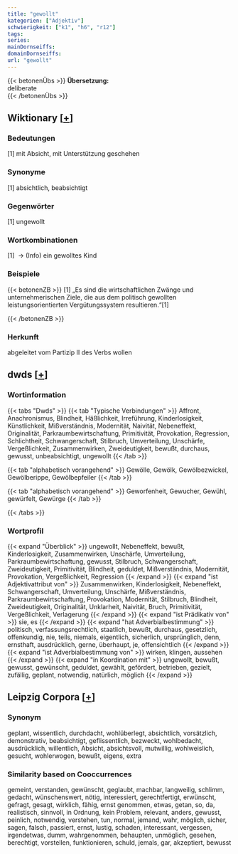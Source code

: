 ```yaml
---
title: "gewollt"
kategorien: ["Adjektiv"]
schwierigkeit: ["k1", "h6", "r12"]
tags:
series:
mainDornseiffs:
domainDornseiffs:
url: "gewollt"
---
```


{{< betonenÜbs >}}
**Übersetzung:**  
deliberate  
{{< /betonenÜbs >}}

## Wiktionary [[+](https://de.wiktionary.org/wiki/gewollt)]

### Bedeutungen
[1] mit Absicht, mit Unterstützung geschehen  

### Synonyme
[1] absichtlich, beabsichtigt  

### Gegenwörter
[1] ungewollt  

### Wortkombinationen
[1]  -> (Info) ein gewolltes Kind  

### Beispiele
{{< betonenZB >}}
[1] „Es sind die wirtschaftlichen Zwänge und unternehmerischen Ziele, die aus dem politisch gewollten leistungsorientierten Vergütungssystem resultieren.“[1]  

{{< /betonenZB >}}
### Herkunft
abgeleitet vom Partizip II des Verbs wollen  



## dwds [[+](https://www.dwds.de/wb/gewollt)]

### Wortinformation
{{< tabs "Dwds" >}}
{{< tab "Typische Verbindungen" >}}
Affront, Anachronismus, Blindheit, Häßlichkeit, Irreführung, Kinderlosigkeit, Künstlichkeit, Mißverständnis, Modernität, Naivität, Nebeneffekt, Originalität, Parkraumbewirtschaftung, Primitivität, Provokation, Regression, Schlichtheit, Schwangerschaft, Stilbruch, Umverteilung, Unschärfe, Vergeßlichkeit, Zusammenwirken, Zweideutigkeit, bewußt, durchaus, gewusst, unbeabsichtigt, ungewollt
{{< /tab >}}

{{< tab "alphabetisch vorangehend" >}}
Gewölle, Gewölk, Gewölbezwickel, Gewölberippe, Gewölbepfeiler
{{< /tab >}}

{{< tab "alphabetisch vorangehend" >}}
Geworfenheit, Gewucher, Gewühl, gewürfelt, Gewürge
{{< /tab >}}

{{< /tabs >}}

### Wortprofil
{{< expand "Überblick" >}} ungewollt, Nebeneffekt, bewußt, Kinderlosigkeit, Zusammenwirken, Unschärfe, Umverteilung, Parkraumbewirtschaftung, gewusst, Stilbruch, Schwangerschaft, Zweideutigkeit, Primitivität, Blindheit, geduldet, Mißverständnis, Modernität, Provokation, Vergeßlichkeit, Regression {{< /expand >}}
{{< expand "ist Adjektivattribut von" >}} Zusammenwirken, Kinderlosigkeit, Nebeneffekt, Schwangerschaft, Umverteilung, Unschärfe, Mißverständnis, Parkraumbewirtschaftung, Provokation, Modernität, Stilbruch, Blindheit, Zweideutigkeit, Originalität, Unklarheit, Naivität, Bruch, Primitivität, Vergeßlichkeit, Verlagerung {{< /expand >}}
{{< expand "ist Prädikativ von" >}} sie, es {{< /expand >}}
{{< expand "hat Adverbialbestimmung" >}} politisch, verfassungsrechtlich, staatlich, bewußt, durchaus, gesetzlich, offenkundig, nie, teils, niemals, eigentlich, sicherlich, ursprünglich, denn, ernsthaft, ausdrücklich, gerne, überhaupt, je, offensichtlich {{< /expand >}}
{{< expand "ist Adverbialbestimmung von" >}} wirken, klingen, aussehen {{< /expand >}}
{{< expand "in Koordination mit" >}} ungewollt, bewußt, gewusst, gewünscht, geduldet, gewählt, gefördert, betrieben, gezielt, zufällig, geplant, notwendig, natürlich, möglich {{< /expand >}}

## Leipzig Corpora [[+](https://corpora.uni-leipzig.de/en/res?word=gewollt&corpusId=deu_newscrawl-public_2018)]


### Synonym
geplant, wissentlich, durchdacht, wohlüberlegt, absichtlich, vorsätzlich, demonstrativ, beabsichtigt, geflissentlich, bezweckt, wohlbedacht, ausdrücklich, willentlich, Absicht, absichtsvoll, mutwillig, wohlweislich, gesucht, wohlerwogen, bewußt, eigens, extra


### Similarity based on Cooccurrences
gemeint, verstanden, gewünscht, geglaubt, machbar, langweilig, schlimm, gedacht, wünschenswert, nötig, interessiert, gerechtfertigt, erwünscht, gefragt, gesagt, wirklich, fähig, ernst genommen, etwas, getan, so, da, realistisch, sinnvoll, in Ordnung, kein Problem, relevant, anders, gewusst, peinlich, notwendig, verstehen, tun, normal, jemand, wahr, möglich, sicher, sagen, falsch, passiert, ernst, lustig, schaden, interessant, vergessen, irgendetwas, dumm, wahrgenommen, behaupten, unmöglich, gesehen, berechtigt, vorstellen, funktionieren, schuld, jemals, gar, akzeptiert, bewusst

